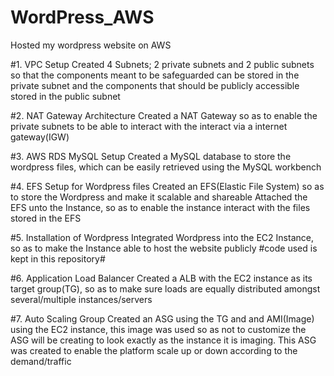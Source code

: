 # WordPress_AWS
Hosted my wordpress website on AWS


#1. VPC Setup
Created 4 Subnets; 2 private subnets and 2 public subnets so that the components meant to be safeguarded can be stored in the private subnet and the components that should be publicly accessible stored in the public subnet


#2. NAT Gateway Architecture
Created a NAT Gateway so as to enable the private subnets to be able to interact with the interact via a internet gateway(IGW)


#3. AWS RDS MySQL Setup
Created a MySQL database to store the wordpress files, which can be easily retrieved using the MySQL workbench


#4. EFS Setup for Wordpress files
Created an EFS(Elastic File System) so as to store the Wordpress and make it scalable and shareable
Attached the EFS unto the Instance, so as to enable the instance interact with the files stored in the EFS


#5. Installation of Wordpress
Integrated Wordpress into the EC2 Instance, so as to make the Instance able to host the website publicly
#code used is kept in this repository#


#6. Application Load Balancer
Created a ALB with the EC2 instance as its target group(TG), so as to make sure loads are equally distributed amongst several/multiple instances/servers


#7. Auto Scaling Group
Created an ASG using the TG and and AMI(Image) using the EC2 instance, this image was used so as not to customize the ASG will be creating to look exactly as the instance it is imaging.
This ASG was created to enable the platform scale up or down according to the demand/traffic
